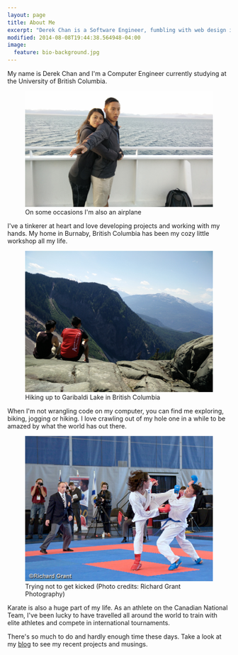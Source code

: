 ```yaml
---
layout: page
title: About Me
excerpt: "Derek Chan is a Software Engineer, fumbling with web design in the land of not-firmware."
modified: 2014-08-08T19:44:38.564948-04:00
image:
  feature: bio-background.jpg
---
```


My name is Derek Chan and I'm a Computer Engineer currently studying at the University of British Columbia.
<figure>
	<img src="/images/bio-airplane.jpg" alt="image">
	<figcaption>On some occasions I'm also an airplane</figcaption>
</figure>

I've a tinkerer at heart and love developing projects and working with my hands. My home in Burnaby, British Columbia has been my cozy little workshop all my life.

<figure>
	<img src="/images/bio-garibaldi.jpg" alt="image">
	<figcaption>Hiking up to Garibaldi Lake in British Columbia</figcaption>
</figure>
When I'm not wrangling code on my computer, you can find me exploring, biking, jogging or hiking. I love crawling out of my hole one in a while to be amazed by what the world has out there.

<figure>
	<img src="/images/bio-karate.jpg" alt="image">
	<figcaption>Trying not to get kicked (Photo credits: Richard Grant Photography)</figcaption>
</figure>
Karate is also a huge part of my life. As an athlete on the Canadian National Team, I've been lucky to have travelled all around the world to train with elite athletes and compete in international tournaments.  

There's so much to do and hardly enough time these days. Take a look at my [blog](/blog) to see my recent projects and musings.
